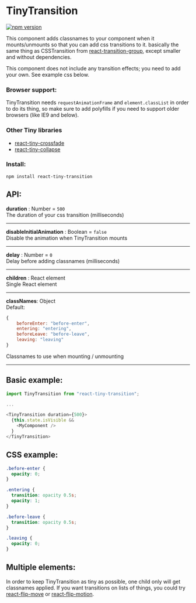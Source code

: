 # TinyTransition

[![npm version](https://img.shields.io/npm/v/react-tiny-transition.svg?style=flat)](https://www.npmjs.com/package/react-tiny-transition)

This component adds classnames to your component when it mounts/unmounts so that you can add css transitions to it. basically the same thing as CSSTransition from [react-transition-group](https://github.com/reactjs/react-transition-group), except smaller and without dependencies.

This component does not include any transition effects; you need to add your own. See example css below.

### Browser support:
TinyTransition needs `requestAnimationFrame` and `element.classList` in order to do its thing, so make sure to add polyfills if you need to support older browsers (like IE9 and below).

### Other Tiny libraries
* [react-tiny-crossfade](https://github.com/asbjornh/react-tiny-crossfade)
* [react-tiny-collapse](https://github.com/asbjornh/react-tiny-collapse)


### Install:

```
npm install react-tiny-transition
```

## API:

**duration** : Number = `500`
<br/>The duration of your css transition (milliseconds)

---


**disableInitialAnimation** : Boolean = `false`
<br/>Disable the animation when TinyTransition mounts

---

**delay** : Number = `0`
<br/>Delay before adding classnames (milliseconds)

---

**children** : React element
<br/>Single React element

---

**classNames**:  Object
<br/>Default:

```js
{
	beforeEnter: "before-enter",
	entering: "entering",
	beforeLeave: "before-leave",
	leaving: "leaving"
}
```
Classnames to use when mounting / unmounting

---


## Basic example:

```js
import TinyTransition from "react-tiny-transition";

...

<TinyTransition duration={500}>
  {this.state.isVisible &&
    <MyComponent />
  }
</TinyTransition>
```


## CSS example:

```css
.before-enter {
  opacity: 0;
}

.entering {
  transition: opacity 0.5s;
  opacity: 1;
}

.before-leave {
  transition: opacity 0.5s;
}

.leaving {
  opacity: 0;
}
```

## Multiple elements:
In order to keep TinyTransition as tiny as possible, one child only will get classnames applied. If you want transitions on lists of things, you could try [react-flip-move](https://github.com/joshwcomeau/react-flip-move) or [react-flip-motion](https://github.com/asbjornh/react-flip-motion).

